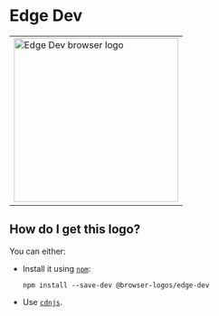 # Edge Dev

<table>
    <tr height=300>
        <td>
            <a href="https://github.com/alrra/browser-logos/tree/31e7e6f61a29a9b8851ba498bf05176d381db60c/src/edge-dev">
                <img width=290 src="https://raw.githubusercontent.com/alrra/browser-logos/31e7e6f61a29a9b8851ba498bf05176d381db60c/src/edge-dev/edge-dev_512x512.png" alt="Edge Dev browser logo">
            </a>
        </td>
    </tr>
</table>

## How do I get this logo?

You can either:

* Install it using [`npm`][npm]:

  `npm install --save-dev @browser-logos/edge-dev`

* Use [`cdnjs`][cdnjs].

<!-- Link labels: -->

[cdnjs]: https://cdnjs.com/libraries/browser-logos
[npm]: https://www.npmjs.com/
